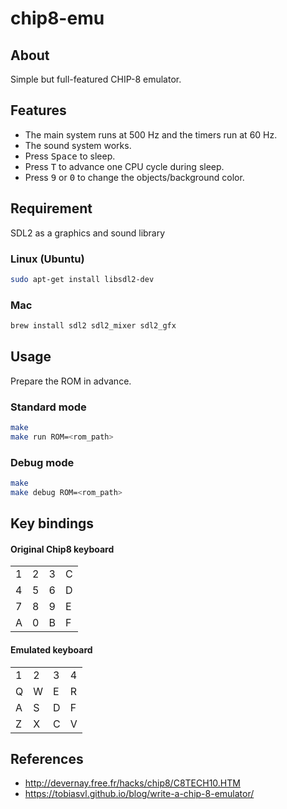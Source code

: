 # chip8-emu

## About

Simple but full-featured CHIP-8 emulator.

## Features

- The main system runs at 500 Hz and the timers run at 60 Hz.
- The sound system works.
- Press <kbd>Space</kbd> to sleep.
- Press <kbd>T</kbd> to advance one CPU cycle during sleep.
- Press <kbd>9</kbd> or <kbd>0</kbd> to change the objects/background color.

## Requirement

SDL2 as a graphics and sound library

### Linux (Ubuntu)

```sh
sudo apt-get install libsdl2-dev
```

### Mac

```sh
brew install sdl2 sdl2_mixer sdl2_gfx
```

## Usage

Prepare the ROM in advance.

### Standard mode

```sh
make
make run ROM=<rom_path>
```

### Debug mode

```sh
make
make debug ROM=<rom_path>
```

## Key bindings

#### Original Chip8 keyboard

| | | | |
|-|-|-|-|
|1|2|3|C|
|4|5|6|D|
|7|8|9|E|
|A|0|B|F|

#### Emulated keyboard

| | | | |
|-|-|-|-|
|1|2|3|4|
|Q|W|E|R|
|A|S|D|F|
|Z|X|C|V|

## References

- <http://devernay.free.fr/hacks/chip8/C8TECH10.HTM>
- <https://tobiasvl.github.io/blog/write-a-chip-8-emulator/>
